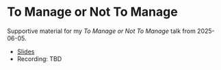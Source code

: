 # To Manage or Not To Manage

Supportive material for my *To Manage or Not To Manage* talk from 2025-06-05.

* [Slides](slides.pdf)
* Recording: TBD

